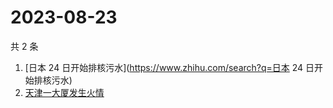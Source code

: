 # 2023-08-23

共 2 条

<!-- BEGIN ZHIHUSEARCH -->
<!-- 最后更新时间 Wed Aug 23 2023 06:09:10 GMT+0800 (China Standard Time) -->
1. [日本 24 日开始排核污水](https://www.zhihu.com/search?q=日本 24 日开始排核污水)
1. [天津一大厦发生火情](https://www.zhihu.com/search?q=天津一大厦发生火情)
<!-- END ZHIHUSEARCH -->
